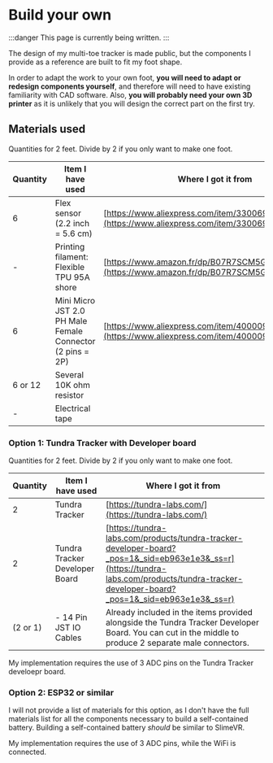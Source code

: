 ﻿---
sidebar_position: 1
---

# Build your own

:::danger
This page is currently being written.
:::

The design of my multi-toe tracker is made public, but the components I provide as a reference are built to fit my foot shape.

In order to adapt the work to your own foot, **you will need to adapt or redesign components yourself**,
and therefore will need to have existing familiarity with CAD software.
Also, **you will probably need your own 3D printer** as it is unlikely that you will design the correct part on the first try.

## Materials used

Quantities for 2 feet. Divide by 2 if you only want to make one foot.

| Quantity | Item I have used                                          | Where I got it from                                                                                      |
|----------|-----------------------------------------------------------|----------------------------------------------------------------------------------------------------------|
| 6        | Flex sensor (2.2 inch = 5.6 cm)                           | [https://www.aliexpress.com/item/33006987477.html](https://www.aliexpress.com/item/33006987477.html)     |
| -        | Printing filament: Flexible TPU 95A shore                 | [https://www.amazon.fr/dp/B07R7SCM5G](https://www.amazon.fr/dp/B07R7SCM5G)                               |
| 6        | Mini Micro JST 2.0 PH Male Female Connector (2 pins = 2P) | [https://www.aliexpress.com/item/4000091077742.html](https://www.aliexpress.com/item/4000091077742.html) |
| 6 or 12  | Several 10K ohm resistor                                  |                                                                                                          |
| -        | Electrical tape                                           |                                                                                                          |

### Option 1: Tundra Tracker with Developer board

Quantities for 2 feet. Divide by 2 if you only want to make one foot.

| Quantity | Item I have used               | Where I got it from                                                                                                                                                                        |
|----------|--------------------------------|--------------------------------------------------------------------------------------------------------------------------------------------------------------------------------------------|
| 2        | Tundra Tracker                 | [https://tundra-labs.com/](https://tundra-labs.com/)                                                                                                                                       |
| 2        | Tundra Tracker Developer Board | [https://tundra-labs.com/products/tundra-tracker-developer-board?_pos=1&_sid=eb963e1e3&_ss=r](https://tundra-labs.com/products/tundra-tracker-developer-board?_pos=1&_sid=eb963e1e3&_ss=r) |
| (2 or 1) | - 14 Pin JST IO Cables         | Already included in the items provided alongside the Tundra Tracker Developer Board. You can cut in the middle to produce 2 separate male connectors.                                      |

My implementation requires the use of 3 ADC pins on the Tundra Tracker develoepr board.

### Option 2: ESP32 or similar

I will not provide a list of materials for this option, as I don't have the full materials list for all the components necessary to build a self-contained battery.
Building a self-contained battery *should* be similar to SlimeVR.

My implementation requires the use of 3 ADC pins, while the WiFi is connected.
